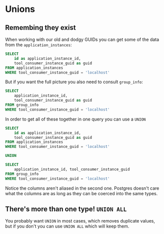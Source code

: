 # Unions

## Remembing they exist

When working with our old and dodgy GUIDs you can get some of the data from
the `application_instances`:

```sql
SELECT 
    id as application_instance_id, 
    tool_consumer_instance_guid as guid
FROM application_instances
WHERE tool_consumer_instance_guid = 'localhost'
```

But if you want the full picture you also need to consult `group_info`:

```sql
SELECT 
    application_instance_id, 
    tool_consumer_instance_guid as guid
FROM group_info
WHERE tool_consumer_instance_guid = 'localhost'
```

In order to get all of these together in one query you can use a `UNION`

```sql
SELECT 
    id as application_instance_id, 
    tool_consumer_instance_guid as guid
FROM application_instances
WHERE tool_consumer_instance_guid = 'localhost'

UNION

SELECT 
    application_instance_id, tool_consumer_instance_guid 
FROM group_info
WHERE tool_consumer_instance_guid = 'localhost'
```

Notice the columns aren't aliased in the second one. Postgres doesn't care what
the columns are as long as they can be coerced into the same types.

## There's more than one type! `UNION ALL` 

You probably want `UNION` in most cases, which removes duplicate values, but
if you don't you can use `UNION ALL` which will keep them.